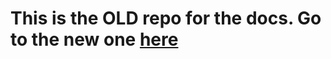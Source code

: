 # This is the OLD repo for the docs. Go to the new one [here](https://github.com/mrsyzygy/nerva-docs)
